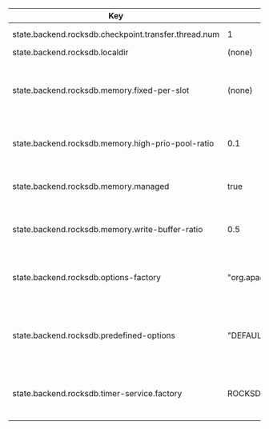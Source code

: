 | Key | Default | Type | Description |
|-----|---------|------|-------------|
| state.backend.rocksdb.checkpoint.transfer.thread.num | 1 | Integer | The number of threads (per stateful operator) used to transfer (download and upload) files in RocksDBStateBackend. |
| state.backend.rocksdb.localdir | (none) | String | The local directory (on the TaskManager) where RocksDB puts its files. |
| state.backend.rocksdb.memory.fixed-per-slot | (none) | MemorySize | The fixed total amount of memory, shared among all RocksDB instances per slot. This option overrides the 'state.backend.rocksdb.memory.managed' option when configured. If neither this option, nor the 'state.backend.rocksdb.memory.managed' optionare set, then each RocksDB column family state has its own memory caches (as controlled by the column family options). |
| state.backend.rocksdb.memory.high-prio-pool-ratio | 0.1 | Double | The fraction of cache memory that is reserved for high-priority data like index, filter, and compression dictionary blocks. This option only has an effect when 'state.backend.rocksdb.memory.managed' or 'state.backend.rocksdb.memory.fixed-per-slot' are configured. |
| state.backend.rocksdb.memory.managed | true | Boolean | If set, the RocksDB state backend will automatically configure itself to use the managed memory budget of the task slot, and divide the memory over write buffers, indexes, block caches, etc. That way, the three major uses of memory of RocksDB will be capped. |
| state.backend.rocksdb.memory.write-buffer-ratio | 0.5 | Double | The maximum amount of memory that write buffers may take, as a fraction of the total shared memory. This option only has an effect when 'state.backend.rocksdb.memory.managed' or 'state.backend.rocksdb.memory.fixed-per-slot' are configured. |
| state.backend.rocksdb.options-factory | "org.apache.flink.contrib.streaming.state.DefaultConfigurableOptionsFactory" | String | The options factory class for RocksDB to create DBOptions and ColumnFamilyOptions. The default options factory is org.apache.flink.contrib.streaming.state.DefaultConfigurableOptionsFactory, and it would read the configured options which provided in 'RocksDBConfigurableOptions'. |
| state.backend.rocksdb.predefined-options | "DEFAULT" | String | The predefined settings for RocksDB DBOptions and ColumnFamilyOptions by Flink community. Current supported candidate predefined-options are DEFAULT, SPINNING_DISK_OPTIMIZED, SPINNING_DISK_OPTIMIZED_HIGH_MEM or FLASH_SSD_OPTIMIZED. Note that user customized options and options from the RocksDBOptionsFactory are applied on top of these predefined ones. |
| state.backend.rocksdb.timer-service.factory | ROCKSDB | Enum<br>Possible values: [HEAP, ROCKSDB] | This determines the factory for timer service state implementation. Options are either HEAP (heap-based) or ROCKSDB for an implementation based on RocksDB. |
